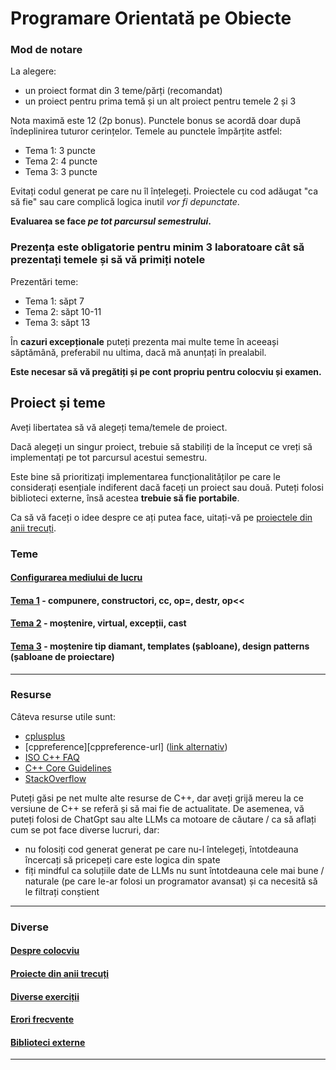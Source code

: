 # Programare Orientată pe Obiecte

### Mod de notare

La alegere:

- un proiect format din 3 teme/părți (recomandat)
- un proiect pentru prima temă și un alt proiect pentru temele 2 și 3

Nota maximă este 12 (2p bonus). Punctele bonus se acordă doar după îndeplinirea tuturor cerințelor. Temele au punctele împărțite astfel:

- Tema 1: 3 puncte
- Tema 2: 4 puncte
- Tema 3: 3 puncte

Evitați codul generat pe care nu îl înțelegeți. Proiectele cu cod adăugat "ca să fie" sau care complică logica inutil *vor fi depunctate*.

**Evaluarea se face _pe tot parcursul semestrului_.**

### Prezența este obligatorie pentru minim 3 laboratoare cât să prezentați temele și să vă primiți notele

Prezentări teme:

- Tema 1: săpt 7
- Tema 2: săpt 10-11
- Tema 3: săpt 13

În **cazuri excepționale** puteți prezenta mai multe teme în aceeași săptămână, preferabil nu ultima, dacă mă anunțați în prealabil.

**Este necesar să vă pregătiți și pe cont propriu pentru colocviu și examen.**

## Proiect și teme

Aveți libertatea să vă alegeți tema/temele de proiect.

Dacă alegeți un singur proiect, trebuie să stabiliți de la început ce vreți să implementați
pe tot parcursul acestui semestru.

Este bine să prioritizați implementarea funcționalităților pe care le considerați esențiale
indiferent dacă faceți un proiect sau două.
Puteți folosi biblioteci externe, însă acestea **trebuie să fie portabile**.

Ca să vă faceți o idee despre ce ați putea face, uitați-vă pe [proiectele din anii trecuți](HoF.md).

### Teme
#### [Configurarea mediului de lucru](env)
#### [Tema 1](Laborator/tema-1) - compunere, constructori, cc, op=, destr, op<<
#### [Tema 2](Laborator/tema-2) - moștenire, virtual, excepții, cast
#### [Tema 3](Laborator/tema-3) - moștenire tip diamant, templates (șabloane), design patterns (șabloane de proiectare)

---

### Resurse

Câteva resurse utile sunt:
- [cplusplus](https://cplusplus.com/reference/)
- [cppreference][cppreference-url] ([link alternativ](https://devdocs.io/cpp/))
- [ISO C++ FAQ](https://isocpp.org/faq/)
- [C++ Core Guidelines](https://isocpp.github.io/CppCoreGuidelines/CppCoreGuidelines)
- [StackOverflow](https://stackoverflow.com/questions/tagged/cpp?tab=Votes)

Puteți găsi pe net multe alte resurse de C++, dar aveți grijă mereu la ce versiune de C++ se referă și să mai fie de actualitate.
De asemenea, vă puteți folosi de ChatGpt sau alte LLMs ca motoare de căutare / ca să aflați cum se pot face diverse lucruri, dar:

- nu folosiți cod generat generat pe care nu-l întelegeți, întotdeauna încercați să pricepeți care este logica din spate
- fiți mindful ca soluțiile date de LLMs nu sunt întotdeauna cele mai bune / naturale (pe care le-ar folosi un programator avansat) și ca necesită să le filtrați conștient

---

### Diverse

#### [Despre colocviu](colocviu/README)
#### [Proiecte din anii trecuți](HoF.md)
#### [Diverse exerciții](exercitii)
#### [Erori frecvente](erori.md)
#### [Biblioteci externe](libs)

---
